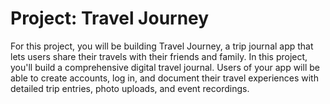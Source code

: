 # Project: Travel Journey

For this project, you will be building Travel Journey, a trip journal app that lets users share their travels with their friends and family. In this project, you'll build a comprehensive digital travel journal. Users of your app will be able to create accounts, log in, and document their travel experiences with detailed trip entries, photo uploads, and event recordings.
